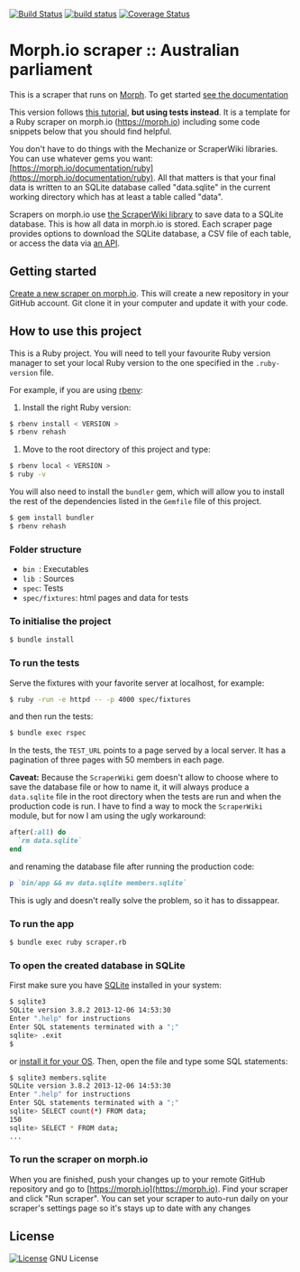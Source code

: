 [![Build Status](https://travis-ci.org/octopusinvitro/morphio-scraper-australian-parliament.svg?branch=master)](https://travis-ci.org/octopusinvitro/morphio-scraper-australian-parliament)
[![build status](https://gitlab.com/me-stevens/morphio-scraper-australian-parliament/badges/master/build.svg)](https://gitlab.com/me-stevens/morphio-scraper-australian-parliament/commits/master)
[![Coverage Status](https://coveralls.io/repos/github/octopusinvitro/morphio-scraper-australian-parliament/badge.svg?branch=master)](https://coveralls.io/github/octopusinvitro/morphio-scraper-australian-parliament?branch=master)

# Morph.io scraper :: Australian parliament

This is a scraper that runs on [Morph](https://morph.io). To get started [see the documentation](https://morph.io/documentation)

This version follows [this tutorial](https://www.openaustraliafoundation.org.au/tag/ruby-web-scraping-tutorial-on-morph-io/), **but using tests instead**. It is a template for a Ruby scraper on morph.io (https://morph.io)
including some code snippets below that you should find helpful.

You don't have to do things with the Mechanize or ScraperWiki libraries.
You can use whatever gems you want: [https://morph.io/documentation/ruby](https://morph.io/documentation/ruby).
All that matters is that your final data is written to an SQLite database
called "data.sqlite" in the current working directory which has at least a table
called "data".

Scrapers on morph.io use [the ScraperWiki library](https://github.com/openaustralia/scraperwiki-ruby/tree/morph_defaults) to save data to a SQLite database. This is how all data in morph.io is stored. Each scraper page provides options to download the SQLite database, a CSV file of each table, or access the data via [an API](https://morph.io/documentation/api).


## Getting started

[Create a new scraper on morph.io](https://morph.io/scrapers/new). This will create a new repository in your GitHub account. Git clone it in your computer and update it with your code.


## How to use this project

This is a Ruby project.
You will need to tell your favourite Ruby version manager to set your local Ruby version to the one specified in the `.ruby-version` file.

For example, if you are using [rbenv](https://cbednarski.com/articles/installing-ruby/):

1. Install the right Ruby version:
```bash
$ rbenv install < VERSION >
$ rbenv rehash
```
1. Move to the root directory of this project and type:
```bash
$ rbenv local < VERSION >
$ ruby -v
```

You will also need to install the `bundler` gem, which will allow you to install the rest of the dependencies listed in the `Gemfile` file of this project.

```bash
$ gem install bundler
$ rbenv rehash
```


### Folder structure

* `bin `: Executables
* `lib `: Sources
* `spec`: Tests
* `spec/fixtures`: html pages and data for tests


### To initialise the project

```bash
$ bundle install
```


### To run the tests

Serve the fixtures with your favorite server at localhost, for example:

```bash
$ ruby -run -e httpd -- -p 4000 spec/fixtures
```

and then run the tests:

```bash
$ bundle exec rspec
```

In the tests, the `TEST_URL` points to a page served by a local server. It has a pagination of three pages with 50 members in each page.

**Caveat:** Because the `ScraperWiki` gem doesn't allow to choose where to save the database file or how to name it, it will always produce a `data.sqlite` file in the root directory when the tests are run and when the production code is run. I have to find a way to mock the `ScraperWiki` module, but for now I am using the ugly workaround:

```ruby
after(:all) do
  `rm data.sqlite`
end
```

and renaming the database file after running the production code:

```ruby
p `bin/app && mv data.sqlite members.sqlite`
```

This is ugly and doesn't really solve the problem, so it has to dissappear.


### To run the app

```bash
$ bundle exec ruby scraper.rb
```


### To open the created database in SQLite

First make sure you have [SQLite](https://www.sqlite.org/index.html) installed in your system:

```bash
$ sqlite3
SQLite version 3.8.2 2013-12-06 14:53:30
Enter ".help" for instructions
Enter SQL statements terminated with a ";"
sqlite> .exit
$
```

or [install it for your OS](http://www.tutorialspoint.com/sqlite/sqlite_installation.htm). Then, open the file and type some SQL statements:

```bash
$ sqlite3 members.sqlite
SQLite version 3.8.2 2013-12-06 14:53:30
Enter ".help" for instructions
Enter SQL statements terminated with a ";"
sqlite> SELECT count(*) FROM data;
150
sqlite> SELECT * FROM data;
...
```


### To run the scraper on morph.io

When you are finished, push your changes up to your remote GitHub repository and go to [https://morph.io](https://morph.io). Find your scraper and click "Run scraper". You can set your scraper to auto-run daily on your scraper's settings page so it's stays up to date with any changes


## License

[![License](https://img.shields.io/badge/gnu-license-green.svg?style=flat)](https://opensource.org/licenses/GPL-2.0)
GNU License
